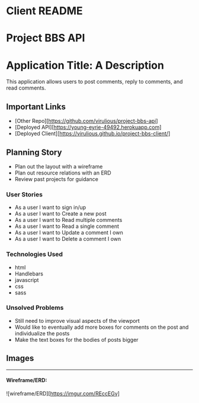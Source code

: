 # Client README

# Project BBS API

# Application Title: A Description

This application allows users to
post comments, reply to comments,
and read comments.

## Important Links

- [Other Repo][https://github.com/virulious/project-bbs-api]
- [Deployed API][https://young-eyrie-49492.herokuapp.com]
- [Deployed Client][https://virulious.github.io/project-bbs-client/]

## Planning Story

- Plan out the layout with a wireframe
- Plan out resource relations with an ERD
- Review past projects for guidance

### User Stories

- As a user I want to sign in/up
- As a user I want to Create a new post
- As a user I want to Read multiple comments
- As a user I want to Read a single comment
- As a user I want to Update a comment I own
- As a user I want to Delete a comment I own

### Technologies Used

- html
- Handlebars
- javascript
- css
- sass

### Unsolved Problems

- Still need to improve visual aspects of the viewport
- Would like to eventually add more boxes for comments on the post and individualize the posts
- Make the text boxes for the bodies of posts bigger

## Images

---

#### Wireframe/ERD:
![wireframe/ERD][https://imgur.com/REccEGv]
